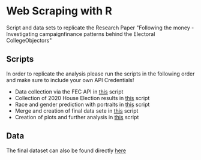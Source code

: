 # Web Scraping with R
Script and data sets to replicate the Research Paper "Following the money - Investigating campaignfinance patterns behind the Electoral CollegeObjectors"

## Scripts
In order to replicate the analysis please run the scripts in the following order and make sure to include your own API Credentials!

- Data collection via the FEC API in [this](Code/FEC.R) script
- Collection of 2020 House Election results in [this](Code/election_results.R) script
- Race and gender prediction with portraits in [this](Code/congress_pictures.R) script
- Merge and creation of final data sete in [this](Code/merge.R) script
- Creation of plots and further analysis in [this](Code/explo_analysis.R) script

## Data

The final dataset can also be found directly [here](https://github.com/PhilippMartinBosch/FEC_web_data/blob/bba7c62fb450f7da58a9e52dfee21d999685ad9b/Data/Term%20Paper/analysis_df.RDS)
